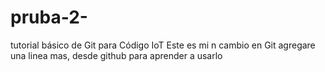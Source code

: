 # pruba-2-
tutorial básico de Git para Código IoT
Este es mi n cambio en Git 
agregare una linea mas, desde github para aprender a usarlo 
